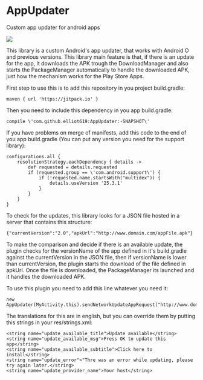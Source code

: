# AppUpdater
Custom app updater for android apps

[![](https://jitpack.io/v/elliot619/AppUpdater.svg)](https://jitpack.io/#elliot619/AppUpdater)

This library is a custom Android's app updater, that works with Android O and previous versions.
This library main feature is that, if there is an update for the app, it downloads the APK trough the DownloadManager and also starts the PackageManager automatically to handle the downloaded APK, just how the mechanism works for the Play Store Apps.

First step to use this is to add this repository in you project build.gradle:
  ```
  maven { url 'https://jitpack.io' }
  ```

Then you need to include this dependency in you app build.gradle:
```
compile \'com.github.elliot619:AppUpdater:-SNAPSHOT\'
```

If you have problems on merge of manifests, add this code to the end of you app build.gradle (You can put any version you need for the support library):

```
configurations.all {
    resolutionStrategy.eachDependency { details ->
        def requested = details.requested
        if (requested.group == \'com.android.support\') {
            if (!requested.name.startsWith("multidex")) {
                details.useVersion '25.3.1'
            }
        }
    }
}
```

To check for the updates, this library looks for a JSON file hosted in a server that contains this structure:
```
{"currentVersion":"2.0","apkUrl":"http://www.domain.com/appFile.apk"}
```

To make the comparison and decide if there is an available update, the plugin checks for the versionName of the app defined in it's build.gradle against the currentVersion in the JSON file, then if versionName is lower than currentVersion, the plugin starts the download of the file defined in apkUrl. Once the file is downloaded, the PackageManager its launched and it handles the downloaded APK.

To use this plugin you need to add this line whatever you need it:
```
new AppUpdater(MyActivity.this).sendNetworkUpdateAppRequest("http://www.domain.com/fileDescriptor.json");
```

The translations for this are in english, but you can override them by putting this strings in your res/strings.xml:

```
<string name="update_available_title">Update available</string>
<string name="update_available_msg">Press OK to update this app</string>
<string name="update_available_subtitle">Click here to install</string>
<string name="update_error">"Thre was an error while updating, please try again later.</string>
<string name="update_provider_name">Your host</string>
```
